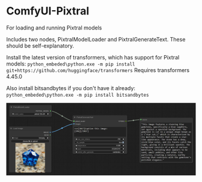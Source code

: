 # ComfyUI-Pixtral
 For loading and running Pixtral models

Includes two nodes, PixtralModelLoader and PixtralGenerateText. These should be self-explanatory.
 
Install the latest version of transformers, which has support for Pixtral models:
`python_embeded\python.exe -m pip install git+https://github.com/huggingface/transformers`
Requires transformers 4.45.0

Also install bitsandbytes if you don't have it already:
`python_embeded\python.exe -m pip install bitsandbytes`

![Example workflow](pixtral_caption_example.jpg)
